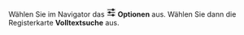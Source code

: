 <!-- markdownlint-disable-file MD041 -->
Wählen Sie im Navigator das ![Symbol][img1] **Optionen** aus. Wählen Sie dann die Registerkarte **Volltextsuche** aus.

<!-- Referenced images -->
[img1]:  ../../../../../../common/icons/options.png
